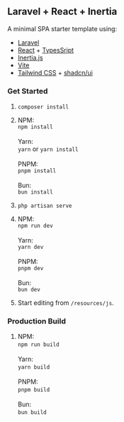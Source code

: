 ## Laravel + React + Inertia

A minimal SPA starter template using:

- [Laravel](https://laravel.com/)
- [React](https://github.com/facebook/react) + [TypesSript](https://github.com/microsoft/TypeScript)
- [Inertia.js](https://github.com/inertiajs/inertia)
- [Vite](https://github.com/vitejs/vite)
- [Tailwind CSS](https://github.com/tailwindlabs/tailwindcss) + [shadcn/ui](https://github.com/shadcn-ui/ui)

### Get Started
1. `composer install`
2. NPM:\
   `npm install`\
   \
   Yarn:\
   `yarn` or `yarn install`\
   \
   PNPM:\
   `pnpm install`\
   \
   Bun:\
   `bun install`

3. `php artisan serve`
4. NPM:\
   `npm run dev`\
   \
   Yarn:\
   `yarn dev`\
   \
   PNPM:\
   `pnpm dev`\
   \
   Bun:\
   `bun dev`
5. Start editing from `/resources/js`.

### Production Build
1. NPM:\
   `npm run build`\
   \
   Yarn:\
   `yarn build`\
   \
   PNPM:\
   `pnpm build`\
   \
   Bun:\
   `bun build`
